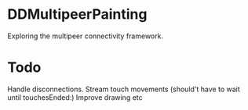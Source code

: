 DDMultipeerPainting
===================

Exploring the multipeer connectivity framework.

# Todo

Handle disconnections.
Stream touch movements (should't have to wait until touchesEnded:)
Improve drawing
etc
